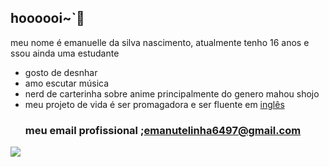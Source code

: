 ## hoooooi~`💮
meu nome é emanuelle da silva nascimento, atualmente tenho 16 anos e ssou ainda uma estudante
- gosto de desnhar
- amo escutar música
- nerd de carterinha sobre anime principalmente do genero mahou shojo
- meu projeto de vida é ser promagadora e ser fluente em [inglês](https://www.wizard.com.br/)
  ### meu email profissional ;emanutelinha6497@gmail.com

![](https://media1.tenor.com/m/FwEB0qfzNtYAAAAC/card-captor-sakura-kinomoto.gif)
